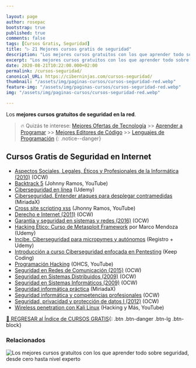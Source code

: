 ```yaml
---

layout: page
author: rosepac
bootstrap: true
published: true
comments: false
tags: [Cursos Gratis, Seguridad]
title: "▷ 21 Mejores cursos gratis de seguridad"
description: "Los mejores cursos gratuitos con los que aprender todo sobre seguridad, desde cero hasta nivel experto"
excerpt: "Los mejores cursos gratuitos con los que aprender todo sobre seguridad, desde cero hasta nivel experto"
date: 2020-08-21T10:22:00.000+02:00
permalink: /cursos-seguridad/
canonical_URL: https://ciberninjas.com/cursos-seguridad/
thumbnail: "/assets/img/paginas-cursos/cursos-seguridad-red.webp"
feature-img: "/assets/img/paginas-cursos/cursos-seguridad-red.webp"
img: "/assets/img/paginas-cursos/cursos-seguridad-red.webp"

---
```


Los **mejores cursos gratuitos de seguridad en la red**.

> 🔥 Quizás te interese: [Mejores Ofertas de Tecnología](https://www.amazon.es/shop/cibercursos) >> [Aprender a Programar](/programar/) >> [Mejores Editores de Código](/mejores-editores-texto/) >> [Lenguajes de Programación](/15-mejores-lenguajes-programacion/)
{: .notice--danger}

## **Cursos Gratis de Seguridad en Internet**

- [Aspectos Sociales, Legales, Éticos y Profesionales de la Informática (2010)](http://ocw.uniovi.es/course/view.php?id=151) (OCW)
- [Backtrack 5](https://www.youtube.com/playlist?list=PLr1Aeqj0pcHdSvwNSbPeaRpF925uw-X04) (Johnny Ramos, YouTube)
- [Ciberseguridad en línea](https://click.linksynergy.com/deeplink?id=W9Gem8jDoic&mid=39197&murl=https%3A%2F%2Fwww.udemy.com%2Fcourse%2Fciberseguridadenlinea%2F) (Udemy)
- [Ciberseguridad. Entender ataques para desplegar contramedidas](https://miriadax.net/web/ciberseguridad-entender-los-ataques-para-desplegar-contramedidas-2-edicion-) (MiriadaX)
- [Cross site scripting xss](https://www.youtube.com/playlist?list=PL1UnfB2evouGiHRoUB_t-I4Mt_0RreZUu) (Jhonny Ramos, YouTube)
- [Derecho e Internet (2011)](http://ocw.uv.es/ciencias-sociales-y-juridicas/plant/Course_listing) (OCW)
- [Garantía y seguridad en sistemas y redes (2016)](https://ocw.unican.es/course/view.php?id=16) (OCW)
- [Hacking Ético: Curso de Metasploit Framework](https://click.linksynergy.com/deeplink?id=W9Gem8jDoic&mid=39197&murl=https%3A%2F%2Fwww.udemy.com%2Fcourse%2Fcurso-de-metasploit-framework%2F) por Marco Mendoza (Udemy)
- [Incibe. Ciberseguridad para micropymes y autónomos](https://www.incibe.es/formacion/ciberseguridad-para-micropymes-y-autonomos) (Registro + Udemy)
- [Introducción a curso Ciberseguridad enfocada en Pentesting](https://plataforma.keepcoding.io/p/introduccion_ciberseguridad_enfocada_en_pentesting1) (Keep Coding)
- [Programación Hacking](https://www.youtube.com/playlist?list=PL1UnfB2evouHZjiRJp-z9jstL-yqfTi_X) (OHCS, YouTube)
- [Seguridad en Redes de Comunicación (2015)](https://ocw.unican.es/course/view.php?id=28) (OCW)
- [Seguridad en Sistemas Distribuidos (2009)](http://ocw.uc3m.es/ingenieria-informatica/seguridad-en-sistemas-distribuidos) (OCW)
- [Seguridad en Sistemas Informáticos (2009)](http://ocw.uv.es/ingenieria-y-arquitectura/seguridad/Course_listing) (OCW)
- [Seguridad informática práctica](https://miriadax.net/web/seguridad-informatica-practica) (MiriadaX)
- [Seguridad informática y competencias profesionales](https://ocw.uca.es/course/view.php?id=55) (OCW)
- [Seguridad, privacidad y protección de datos I (2012)](http://ocw.uv.es/ciencias-sociales-y-juridicas/seguridad-privacidad-y-proteccion-de-datos-i/Course_listing) (OCW)
- [Wireless penetration con Kali Linux](https://www.youtube.com/playlist?list=PL-G03HRCQgdFKAaW718J14tKDM63mGirL) (Hacking y Más, YouTube)

[🏡 REGRESAR al Índice de CURSOS GRATIS](https://ciberninjas.com/cursos-tecnologia/){: .btn .btn-danger .btn-lg .btn-block}

### **Relacionados** <!-- omit in toc -->

![Los mejores cursos gratuitos con los que aprender todo sobre seguridad, desde cero hasta nivel experto](/assets/img/paginas-cursos/cursos-seguridad.webp "Los mejores cursos gratuitos con los que aprender todo sobre seguridad, desde cero hasta nivel experto")